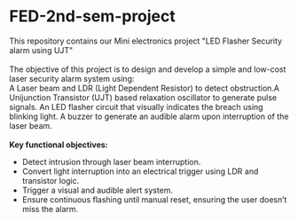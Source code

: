 # FED-2nd-sem-project
This repository contains our Mini electronics project "LED Flasher Security alarm using UJT"
<br><br>
The objective of this project is to design and develop a simple and low-cost laser
security alarm system using:
<br>
A Laser beam and LDR (Light Dependent Resistor) to detect obstruction.A
Unijunction Transistor (UJT) based relaxation oscillator to generate pulse signals.
An LED flasher circuit that visually indicates the breach using blinking light. A
buzzer to generate an audible alarm upon interruption of the laser beam.
<br><br>
<b>Key functional objectives:</b>
<ul>
  <li>Detect intrusion through laser beam interruption.</li>
<li>Convert light interruption into an electrical trigger using LDR and transistor logic.</li>
<li>Trigger a visual and audible alert system.</li>
<li>Ensure continuous flashing until manual reset, ensuring the user doesn’t miss the
alarm.</li>
</ul>

